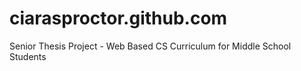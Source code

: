 ciarasproctor.github.com
========================

Senior Thesis Project - Web Based CS Curriculum for Middle School Students